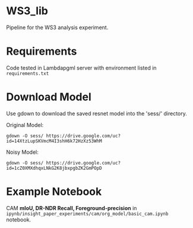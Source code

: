 # WS3_lib
Pipeline for the WS3 analysis experiment.

# Requirements
Code tested in Lambdapgml server with environment listed in `requirements.txt`

# Download Model
Use gdown to download the saved resnet model into the 'sess/' directory.

Original Model:
```
gdown -O sess/ https://drive.google.com/uc?id=14XtzLupSKVmcM4I3shH6k72HzXz53WhM
```
Noisy Model:
```
gdown -O sess/ https://drive.google.com/uc?id=1cZ0XMXdhqxLNkG2K8jbxpgbZK2GmPOpD
```


# Example Notebook
CAM **mIoU, DR-NDR Recall, Foreground-precision** in `ipynb/insight_paper_experiments/cam/org_model/basic_cam.ipynb` notebook.

<!-- Change the voc12/dataloader.py 'cls_labels_dict' variable accordingly before running the pipeline.
 -->
